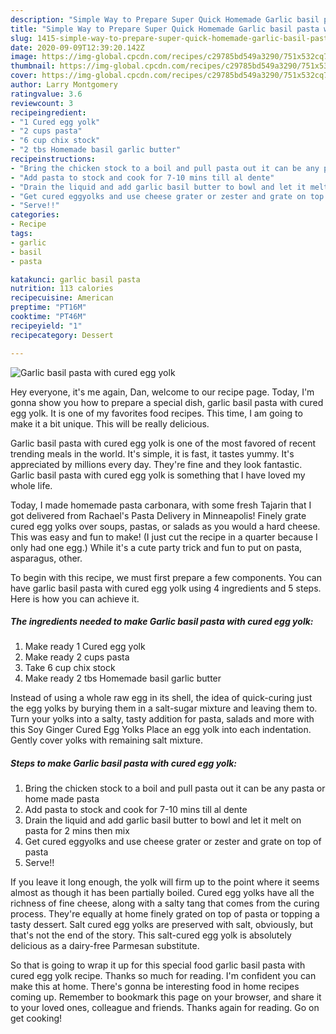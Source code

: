 ```yaml
---
description: "Simple Way to Prepare Super Quick Homemade Garlic basil pasta with cured egg yolk"
title: "Simple Way to Prepare Super Quick Homemade Garlic basil pasta with cured egg yolk"
slug: 1415-simple-way-to-prepare-super-quick-homemade-garlic-basil-pasta-with-cured-egg-yolk
date: 2020-09-09T12:39:20.142Z
image: https://img-global.cpcdn.com/recipes/c29785bd549a3290/751x532cq70/garlic-basil-pasta-with-cured-egg-yolk-recipe-main-photo.jpg
thumbnail: https://img-global.cpcdn.com/recipes/c29785bd549a3290/751x532cq70/garlic-basil-pasta-with-cured-egg-yolk-recipe-main-photo.jpg
cover: https://img-global.cpcdn.com/recipes/c29785bd549a3290/751x532cq70/garlic-basil-pasta-with-cured-egg-yolk-recipe-main-photo.jpg
author: Larry Montgomery
ratingvalue: 3.6
reviewcount: 3
recipeingredient:
- "1 Cured egg yolk"
- "2 cups pasta"
- "6 cup chix stock"
- "2 tbs Homemade basil garlic butter"
recipeinstructions:
- "Bring the chicken stock to a boil and pull pasta out it can be any pasta or home made pasta"
- "Add pasta to stock and cook for 7-10 mins till al dente"
- "Drain the liquid and add garlic basil butter to bowl and let it melt on pasta for 2 mins then mix"
- "Get cured eggyolks and use cheese grater or zester and grate on top of pasta"
- "Serve!!"
categories:
- Recipe
tags:
- garlic
- basil
- pasta

katakunci: garlic basil pasta 
nutrition: 113 calories
recipecuisine: American
preptime: "PT16M"
cooktime: "PT46M"
recipeyield: "1"
recipecategory: Dessert

---
```



![Garlic basil pasta with cured egg yolk](https://img-global.cpcdn.com/recipes/c29785bd549a3290/751x532cq70/garlic-basil-pasta-with-cured-egg-yolk-recipe-main-photo.jpg)

Hey everyone, it's me again, Dan, welcome to our recipe page. Today, I'm gonna show you how to prepare a special dish, garlic basil pasta with cured egg yolk. It is one of my favorites food recipes. This time, I am going to make it a bit unique. This will be really delicious.

Garlic basil pasta with cured egg yolk is one of the most favored of recent trending meals in the world. It's simple, it is fast, it tastes yummy. It's appreciated by millions every day. They're fine and they look fantastic. Garlic basil pasta with cured egg yolk is something that I have loved my whole life.

Today, I made homemade pasta carbonara, with some fresh Tajarin that I got delivered from Rachael&#39;s Pasta Delivery in Minneapolis! Finely grate cured egg yolks over soups, pastas, or salads as you would a hard cheese. This was easy and fun to make! (I just cut the recipe in a quarter because I only had one egg.) While it&#39;s a cute party trick and fun to put on pasta, asparagus, other.


To begin with this recipe, we must first prepare a few components. You can have garlic basil pasta with cured egg yolk using 4 ingredients and 5 steps. Here is how you can achieve it.

<!--inarticleads1-->

##### The ingredients needed to make Garlic basil pasta with cured egg yolk:

1. Make ready 1 Cured egg yolk
1. Make ready 2 cups pasta
1. Take 6 cup chix stock
1. Make ready 2 tbs Homemade basil garlic butter


Instead of using a whole raw egg in its shell, the idea of quick-curing just the egg yolks by burying them in a salt-sugar mixture and leaving them to. Turn your yolks into a salty, tasty addition for pasta, salads and more with this Soy Ginger Cured Egg Yolks Place an egg yolk into each indentation. Gently cover yolks with remaining salt mixture. 

<!--inarticleads2-->

##### Steps to make Garlic basil pasta with cured egg yolk:

1. Bring the chicken stock to a boil and pull pasta out it can be any pasta or home made pasta
1. Add pasta to stock and cook for 7-10 mins till al dente
1. Drain the liquid and add garlic basil butter to bowl and let it melt on pasta for 2 mins then mix
1. Get cured eggyolks and use cheese grater or zester and grate on top of pasta
1. Serve!!


If you leave it long enough, the yolk will firm up to the point where it seems almost as though it has been partially boiled. Cured egg yolks have all the richness of fine cheese, along with a salty tang that comes from the curing process. They&#39;re equally at home finely grated on top of pasta or topping a tasty dessert. Salt cured egg yolks are preserved with salt, obviously, but that&#39;s not the end of the story. This salt-cured egg yolk is absolutely delicious as a dairy-free Parmesan substitute. 

So that is going to wrap it up for this special food garlic basil pasta with cured egg yolk recipe. Thanks so much for reading. I'm confident you can make this at home. There's gonna be interesting food in home recipes coming up. Remember to bookmark this page on your browser, and share it to your loved ones, colleague and friends. Thanks again for reading. Go on get cooking!
